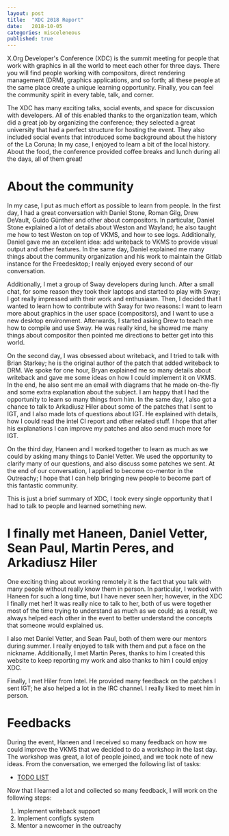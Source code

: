 ```yaml
---
layout: post
title:  "XDC 2018 Report"
date:   2018-10-05
categories: misceleneous
published: true
---
```


X.Org Developer's Conference (XDC) is the summit meeting for people that work
with graphics in all the world to meet each other for three days. There you
will  find people working with compositors, direct rendering management (DRM),
graphics applications, and so forth; all these people at the same place create
a unique learning opportunity. Finally, you can feel the community spirit in
every table, talk, and corner.

The XDC has many exciting talks, social events, and space for discussion with
developers. All of this enabled thanks to the organization team, which did a
great job by organizing the conference; they selected a great university that
had a perfect structure for hosting the event.  They also included social
events that introduced some background about the history of the La Coruna; In
my case, I enjoyed to learn a bit of the local history.  About the food, the
conference provided coffee breaks and lunch during all the days, all of them
great!

# About the community

In my case, I put as much effort as possible to learn from people. In the first
day, I had a great conversation with Daniel Stone, Roman Gilg, Drew DeVault,
Guido Günther and other about compositors. In particular, Daniel Stone
explained a lot of details about Weston and Wayland; he also taught me how to
test Weston on top of VKMS, and how to see logs. Additionally, Daniel gave me
an excellent idea: add writeback to VKMS to provide visual output and other
features. In the same day, Daniel explained me many things about the community
organization and his work to maintain the Gitlab instance for the Freedesktop;
I really enjoyed every second of our conversation.

Additionally, I met a group of Sway developers during lunch. After a small
chat, for some reason they took their laptops and started to play with Sway; I
got really impressed with their work and enthusiasm. Then, I decided that I
wanted to learn how to contribute with Sway for two reasons: I  want to learn
more about graphics in the user space (compositors), and I want to use a new
desktop environment. Afterwards, I started asking Drew to teach me how to
compile and use Sway. He was really kind, he showed me many things about
compositor then pointed me directions to better get into this world.

On the second day, I was obsessed about writeback, and I tried to talk with
Brian Starkey; he is the original author of the patch that added writeback to
DRM. We spoke for one hour, Bryan explained me so many details about writeback
and gave me some ideas on how I could implement it on VKMS. In the end, he also
sent me an email with diagrams that he made on-the-fly and some extra
explanation about the subject. I am happy that I had the opportunity to learn
so many things from him. In the same day, I also got a chance to talk to
Arkadiusz Hiler about some of the patches that I sent to IGT, and I also made
lots of questions about IGT. He explained with details, how I could read the
intel CI report and other related stuff. I hope that after his explanations I
can improve my patches and also send much more for IGT.

On the third day, Haneen and I worked together to learn as much as we could by
asking many things to Daniel Vetter. We used the opportunity to clarify many of
our questions, and also discuss some patches we sent. At the end of our
conversation, I applied to become co-mentor in the Outreachy; I hope that I can
help bringing new people to become part of this fantastic community.

 This is just a brief summary of XDC, I took every single opportunity that I
had to talk to people and learned something new.

# I finally met Haneen, Daniel Vetter, Sean Paul, Martin Peres, and Arkadiusz Hiler


One exciting thing about working remotely it is the fact that you talk with
many people without really know them in person. In particular, I worked with
Haneen for such a long time, but I have never seen her; however, in the XDC I
finally met her! It was really nice to talk to her, both of us were together
most of the time trying to understand as much as we could; as a result, we
always helped each other in the event to better understand the concepts that
someone would explained us.

I also met Daniel Vetter, and Sean Paul, both of them were our mentors during
summer. I really enjoyed to talk with them and put a face on the nickname.
Additionally, I met Martin Peres, thanks to him I created this website to keep
reporting my work and also thanks to him I could enjoy XDC.

Finally, I met Hiler from Intel. He provided many feedback on the patches I
sent IGT; he also helped a lot in the IRC channel. I really liked to meet him
in person.

# Feedbacks

During the event, Haneen and I received so many feedback on how we could
improve the VKMS that we decided to do a workshop in the last day. The workshop
was great, a lot of people joined, and we took note of new ideas.  From the
conversation, we emerged the following list of tasks:

* [TODO LIST](https://dri.freedesktop.org/docs/drm/gpu/vkms.html#vkms)

Now that I learned a lot and collected so many feedback, I will work on the
following steps:

1. Implement writeback support
2. Implement configfs system
3. Mentor a newcomer in the outreachy

